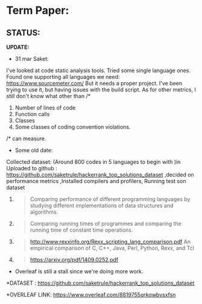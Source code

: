 Term Paper:
===========


STATUS:
--------

**UPDATE:**
* 31 mar Saket:

I've looked at code static analysis tools. Tried some single language ones. Found one supporting all languages we need: https://www.sourcemeter.com/
But it needs a proper project. I've been trying to use it, but having issues with the build script.
As for other metrics, I still don't know what other than /*

1. Number of lines of code
2. Function calls
3. Classes
4. Some classes of coding convention violations.

/* can measure. 

*  Some old date:

Collected dataset: (Around 800 codes in 5 languages to begin with )in Uploaded to github : https://github.com/saketrule/hackerrank_top_solutions_dataset ,decided on performance metrics ,Installed compilers and profilers, Running test son dataset
                  
1. >Comparing performance of different programming languages by studying different implementations of data structures and algorithms.
2. >Comparing running times of programmes and comparing the running time of constant time operations.
3. >http://www.rexxinfo.org/Rexx_scripting_lang_comparison.pdf  An empirical comparison of C, C++, Java, Perl, Python, Rexx, and Tcl
4. >https://arxiv.org/pdf/1409.0252.pdf

* Overleaf is still a stall since we're doing more work.


*DATASET : https://github.com/saketrule/hackerrank_top_solutions_dataset

*OVERLEAF LINK: https://www.overleaf.com/8819755qrkqwbvsxfsn

